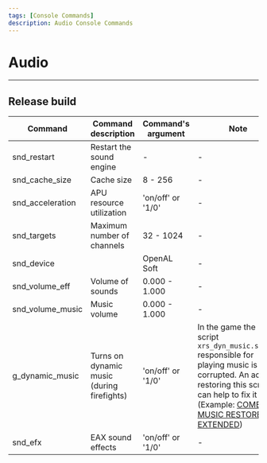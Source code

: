 ```yaml
---
tags: [Console Commands]
description: Audio Console Commands
---
```


# Audio

___

## Release  build

| Command | Command description | Command's argument | Note |
|---|---|---|---|
| snd_restart | Restart the sound engine | - | - |
| snd_cache_size | Cache size | 8 - 256 | - |
| snd_acceleration | APU resource utilization | 'on/off' or '1/0' | - |
| snd_targets | Maximum number of channels | 32 - 1024 | - |
| snd_device |  | OpenAL Soft | - |
| snd_volume_eff | Volume of sounds | 0.000 - 1.000 | - |
| snd_volume_music | Music volume | 0.000 - 1.000 | - |
| g_dynamic_music | Turns on dynamic music (during firefights) | 'on/off' or '1/0' | In the game the script `xrs_dyn_music.script` responsible for playing music is corrupted. An addon restoring this script can help to fix it (Example: [COMBAT MUSIC RESTORED + EXTENDED](https://www.moddb.com/mods/stalker-anomaly/addons/combat-music-restored-extended)) |
| snd_efx | EAX sound effects | 'on/off' or '1/0' | - |
